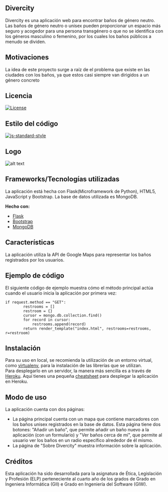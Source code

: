 ## Divercity
Divercity es una aplicación web para encontrar baños de género neutro.
Las baños de género neutro o unisex pueden proporcionar un espacio más seguro y acogedor para una persona transgénero o que no se identifica con los géneros masculino o femenino, por los cuales los baños públicos a menudo se dividen.

## Motivaciones
La idea de este proyecto surge a raíz de el problema que existe en las ciudades con los baños, ya que estos casi siempre van dirigidos a un género concreto

## Licencia
[![License](https://img.shields.io/badge/License-Apache%202.0-blue.svg)](https://opensource.org/licenses/Apache-2.0)

## Estilo del código

[![js-standard-style](https://img.shields.io/badge/code%20style-standard-brightgreen.svg?style=flat)](https://github.com/feross/standard)
 
## Logo
![alt text](https://github.com/Divercity/Divercity/blob/master/static/img/logo.jpg)

## Frameworks/Tecnologías utilizadas
La aplicación está hecha con Flask(Microframework de Python), HTML5, JavaScript y Bootstrap. La base de datos utilizada es MongoDB.

<b>Hecho con:</b>
- [Flask](http://flask.pocoo.org/)
- [Bootstrap](https://getbootstrap.com/)
- [MongoDB](https://www.mongodb.com)

## Características
La aplicación utiliza la API de Google Maps para representar los baños registrados por los usuarios.

## Ejemplo de código
El siguiente código de ejemplo muestra cómo el método principal actúa cuando el usuario inicia la aplicación por primera vez:

```
if request.method == "GET":
        restrooms = []
        restroom = {}
        cursor = mongo.db.collection.find()
        for record in cursor:
            restrooms.append(record)
        return render_template("index.html", restrooms=restrooms, r=restroom)
```
## Instalación
Para su uso en local, se recomienda la utilización de un entorno virtual, como [virtualenv](https://virtualenv.pypa.io), para la instalación de las librerías que se utilizan.
<br>
Para desplegarlo en un servidor, la manera más sencilla es a través de [Heroku](https://www.heroku.com). Aquí tienes una pequeña [cheatsheet](https://github.com/AxelJunes/MLaaS/blob/master/heroku_cheatsheet.txt) para desplegar la aplicación en Heroku.

## Modo de uso
La aplicación cuenta con dos páginas:
- La página principal cuenta con un mapa que contiene marcadores con los baños unisex registrados en la base de datos. Esta página tiene dos botones: "Añadir un baño", que permite añadir un baño nuevo a la aplicación (con un formulario) y "Ver baños cerca de mí", que permite al usuario ver los baños en un radio específico alrededor de él mismo.
- La página de "Sobre Divercity" muestra información sobre la aplicación.

## Créditos
Esta aplicación ha sido desarrollada para la asignatura de Ética, Legislación y Profesión (ELP) perteneciente al cuarto año de los grados de Grado en Ingeniera Informática (GII) e Grado en Ingeniería del Software (GIW).
